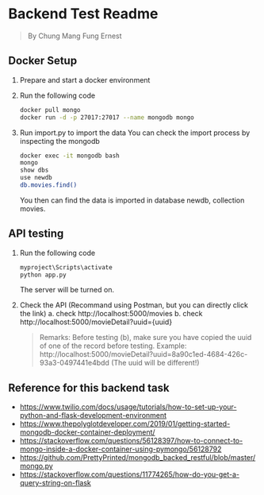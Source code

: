 # Backend Test Readme
> By Chung Mang Fung Ernest
## Docker Setup
1. Prepare and start a docker environment

2. Run the following code
    ```sh
    docker pull mongo
    docker run -d -p 27017:27017 --name mongodb mongo
    ```
3. Run import.py to import the data
You can check the import process by inspecting the mongodb
    ```sh
    docker exec -it mongodb bash
    mongo
    show dbs
    use newdb
    db.movies.find()
    ```
    You then can find the data is imported in database newdb, collection movies.

## API testing
1. Run the following code
    ```sh
    myproject\Scripts\activate
    python app.py
    ```
    The server will be turned on.

2. Check the API (Recommand using Postman, but you can directly click the link)
    a. check http://localhost:5000/movies
    b. check http://localhost:5000/movieDetail?uuid={uuid}
    > Remarks: Before testing (b), make sure you have copied the uuid of one of the record before testing.
    Example: http://localhost:5000/movieDetail?uuid=8a90c1ed-4684-426c-93a3-0497441e4bdd
    (The uuid will be different!)

## Reference for this backend task
- https://www.twilio.com/docs/usage/tutorials/how-to-set-up-your-python-and-flask-development-environment
- https://www.thepolyglotdeveloper.com/2019/01/getting-started-mongodb-docker-container-deployment/
- https://stackoverflow.com/questions/56128397/how-to-connect-to-mongo-inside-a-docker-container-using-pymongo/56128792
- https://github.com/PrettyPrinted/mongodb_backed_restful/blob/master/mongo.py
- https://stackoverflow.com/questions/11774265/how-do-you-get-a-query-string-on-flask

